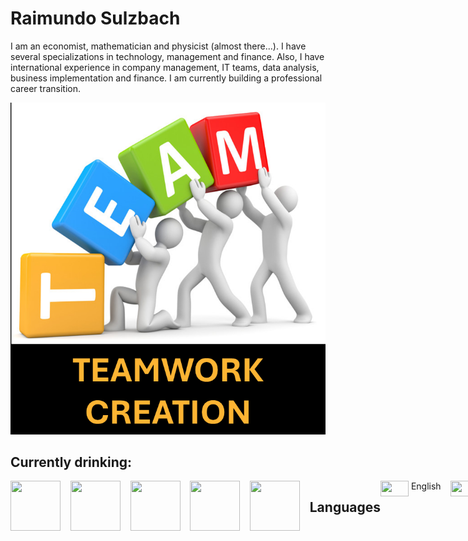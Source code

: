 # Raimundo Sulzbach
I am an economist, mathematician and physicist (almost there...).
I have several specializations in technology, management and finance.
Also, I have international experience in company management, IT teams, data analysis, business implementation and finance.
I am currently building a professional career transition.

<img src="./images/TeamWorkCreation.png">
 
## Currently drinking:
<div style="display: flex;">
<!-- heinekein -->
<html>
  <body>
    <img src="https://w7.pngwing.com/pngs/99/35/png-transparent-heineken-logo-free-buckle-material-logo-round-thumbnail.png" width="80px" height="80px">&nbsp;&nbsp;&nbsp;&nbsp;
    <!-- sol -->
    <img src="https://encrypted-tbn0.gstatic.com/images?q=tbn:ANd9GcTMMx0md8aDcb1otYnNSu0X5YRAp9PI5W-m4Q&s" width="80px" height="80px">&nbsp;&nbsp;&nbsp;&nbsp;
    <!-- amstel -->
    <img src="https://logodownload.org/wp-content/uploads/2022/01/amstel-logo-1.png" width="80px" height="80px">&nbsp;&nbsp;&nbsp;&nbsp;
    <!-- baden -->
    <img src="https://i.colnect.net/f/8705/263/Baden-Baden-Cristal.jpg" width="80px" height="80px">&nbsp;&nbsp;&nbsp;&nbsp;
    <!-- eisenbahn -->
    <img src="https://i.pinimg.com/474x/3c/d7/2a/3cd72acb24e08db62d51ac17a779e362.jpg" width="80px" height="80px">&nbsp;&nbsp;&nbsp;&nbsp;
  </body>
</html>



## Languages

<html>
  <body>
    <!-- languages -->
    <!-- english -->
    <img src="https://upload.wikimedia.org/wikipedia/commons/thumb/8/83/Flag_of_the_United_Kingdom_%283-5%29.svg/255px-Flag_of_the_United_Kingdom_%283-5%29.svg.png" width="45px" height="25px">&nbsp;English&nbsp;&nbsp;&nbsp;&nbsp;
    <!-- spanish -->
    <img src="https://upload.wikimedia.org/wikipedia/commons/thumb/9/9a/Flag_of_Spain.svg/640px-Flag_of_Spain.svg.png" width="45px" height="25px">&nbsp;Spanish&nbsp;&nbsp;&nbsp;&nbsp;
    <!-- portuguese -->
    <img src="https://img.freepik.com/fotos-premium/bandeira-nacional-brasil-bandeira-do-brasil-tecido-bandeira-brasil-trabalho-3d-e-imagem-3d_220166-2954.jpg" width="45px" height="25px">&nbsp;Portuguese
  </body>
</html>



## Tech Skills

<html>
  <body>
    <!-- cobol -->
    <img src="https://ih1.redbubble.net/image.957748405.3547/bg,f8f8f8-flat,750x,075,f-pad,750x1000,f8f8f8.jpg" width="80px" height="80px">&nbsp;&nbsp;&nbsp;&nbsp;
    <!-- python -->
    <img src="https://encrypted-tbn0.gstatic.com/images?q=tbn:ANd9GcRX9KYoFpX9v-HF45IjK17OC4jhT19I55y0Fw&s" width="80px" height="80px">&nbsp;&nbsp;&nbsp;&nbsp;
    <!-- css -->
    <img src="https://codigosimples.net/wp-content/uploads/2016/03/css3.jpg" width="80px" height="80px">&nbsp;&nbsp;&nbsp;&nbsp;
    <!-- tailwind -->
    <img src="https://encrypted-tbn0.gstatic.com/images?q=tbn:ANd9GcR37zAgXLBe5ZA9kzBYPv-WJ51vdK1iq5VWYQ&s" width="80px" height="80px">&nbsp;&nbsp;&nbsp;&nbsp;
    <!-- html -->
    <img src="https://encrypted-tbn0.gstatic.com/images?q=tbn:ANd9GcQ4Q0kwwH0YMX5RcbTqKY-KQqGwTKE8K0zRKg&s" width="80px" height="80px">&nbsp;&nbsp;&nbsp;&nbsp;
  </body>
</html>
<p></p>
<html>
  <body>
    <!-- db2 -->
    <img src="https://pbs.twimg.com/profile_images/827166422581264388/cCoI54g4_400x400.jpg" width="80px" height="80px">&nbsp;&nbsp;&nbsp;&nbsp;
    <!-- mysql -->
    <img src="https://www.tshirtgeek.com.br/wp-content/uploads/2021/08/com031.jpg" width="80px" height="80px">&nbsp;&nbsp;&nbsp;&nbsp;
    <!-- sqlite -->
    <img src="https://static-00.iconduck.com/assets.00/x-sqlite3-icon-1500x2048-fbrmi21q.png" width="80px" height="80px">&nbsp;&nbsp;&nbsp;&nbsp;
  </body>
</html>
<p></p>

<html>
  <body>
    <!-- pycharm -->
    <img src="https://ih1.redbubble.net/image.3783344960.0009/ur,mouse_pad_small_flatlay_prop,square,1000x1000.jpg" width="80px" height="80px">&nbsp;&nbsp;&nbsp;&nbsp;
    <!-- visual studio code -->
    <img src="https://image.pngaaa.com/963/6287963-middle.png" width="80px" height="80px">&nbsp;&nbsp;&nbsp;&nbsp;
  </body>
</html>
<p></p>

<html>
  <body>
    <!-- excel -->  
    <img src="https://encrypted-tbn0.gstatic.com/images?q=tbn:ANd9GcSKPpOy7C5FunUbVmEkpJUI_8rV1_p_TU9n7w&s"  width="80px" height="80px">&nbsp;&nbsp;&nbsp;&nbsp;
    <!-- VBA -->  
    <img src="https://encrypted-tbn0.gstatic.com/images?q=tbn:ANd9GcRvBIDGUdfpWD7nqzcHpCyXx7LcGvDTKIK2iA&s"  width="80px" height="80px">&nbsp;&nbsp;&nbsp;&nbsp;
    <!-- power query -->  
    <img src="https://encrypted-tbn0.gstatic.com/images?q=tbn:ANd9GcRXwS_-XDhiQotE4vvhGfapvguiWA45idkXqQ&s"  width="80px" height="80px">&nbsp;&nbsp;&nbsp;&nbsp;
  </body>
</html>
<p></p>

<html>
  <body>
    <!-- wix -->  
    <img src="https://encrypted-tbn0.gstatic.com/images?q=tbn:ANd9GcQZ7HuepOorFLU9lW4fPW72N8j_35xOl2WkiQ&s"  width="80px" height="80px">&nbsp;&nbsp;&nbsp;&nbsp;
    <!-- SAP -->
    <img src="https://e7.pngegg.com/pngimages/998/657/png-clipart-sap-se-sap-erp-sap-business-one-sap-hana-sap-logo-blue-angle.png" width="80px" height="80px">&nbsp;&nbsp;&nbsp;&nbsp;
    <!-- totvs protheus -->
    <img src="https://encrypted-tbn0.gstatic.com/images?q=tbn:ANd9GcRc6U1PWSU_T3ztMqfWVQhBpL-i2xBOey09uw&s" width="80px" height="80px">&nbsp;&nbsp;&nbsp;&nbsp;
  </body>
</html>



## Management Skills
<p></p>

<html>
  <body>
    <!-- teamwork creation & motivation -->
    <img src="https://billericalibrary.org/wp-content/uploads/Teamwork-clipart-2.jpg" width="80px" height="80px">&nbsp;&nbsp;&nbsp;&nbsp;
    <!-- training -->
    <img src="https://thumbs.dreamstime.com/b/online-training-icon-white-background-online-training-icon-simple-online-training-logo-121120294.jpg" width="80px" height="80px">&nbsp;&nbsp;&nbsp;&nbsp;
    <!-- financing & cashflow management -->
    <img src="https://img.freepik.com/vetores-premium/conceito-de-fluxo-de-caixa-e-icone-de-design_313674-198.jpg" width="80px" height="80px">&nbsp;&nbsp;&nbsp;&nbsp;
    <!-- lean & manufacturing management -->
    <img src="https://encrypted-tbn0.gstatic.com/images?q=tbn:ANd9GcRe1fmb7a623J1-C0giDGkVS-ai0qDaXktUBg&s" width="80px" height="80px">&nbsp;&nbsp;&nbsp;&nbsp;
    <!-- sales forecasting and management -->
    <img src="https://e7.pngegg.com/pngimages/222/501/png-clipart-lead-generation-advertising-sales-logo-lead-generation-angle-text.png" width="80px" height="80px">
    <p></p>
    <!-- first line subtitles --> 
    <h6>
      <font color="orange">TEAMWORK</font color>
      <font color="#00FFFF">&nbsp;&nbsp;&nbsp;&nbsp;&nbsp;&nbsp;&nbsp;&nbsp;&nbsp;TRAINING</font color>
      <font color="#85c1e9">&nbsp;&nbsp;&nbsp;&nbsp;&nbsp;&nbsp;&nbsp;&nbsp;CASHFLOW</font color>
      <font color="#00FF7F">&nbsp;&nbsp;&nbsp;&nbsp;PRODUCTION</font color>
      <font color="yellow">&nbsp;&nbsp;&nbsp;&nbsp;&nbsp;SALES PLANNING</font color>
      <p></p>
      <!-- 2nd line subtitles -->
<!--       
      <font color="orange">&nbsp;&nbsp;CREATION</font color>
      <font color="#00FFFF">&nbsp;&nbsp;&nbsp;&nbsp;&nbsp;&nbsp;PEOPLE</font color>
      <font color="85c1e9">&nbsp;&nbsp;&nbsp;&nbsp;&nbsp;FINANCING</font color>
      <font color="#00FF7F">&nbsp;&nbsp;&nbsp;&nbsp;&nbsp;&nbsp;& LEAN</font color>
      <font color="yellow">&nbsp;&nbsp;&nbsp;&nbsp;&nbsp;PLANNING</font color>
-->
    </h6>
  </body>
</html>
<p></p>



## Soft Skills

<html>
  <body>
    <!-- time management -->
    <img src="https://th.bing.com/th/id/R.acfb35fecff1028e48f6aafd39f70990?rik=Va88dYeZDgVF6w&riu=http%3a%2f%2fcvdior.co.id%2fwp-content%2fuploads%2f2017%2f05%2fEffective-Work-And-Time-Management.jpg&ehk=8sFhabgXIWpQR3Efpq76ylQVziXtPiArEMQZKW3YXYE%3d&risl=&pid=ImgRaw&r=0" width="80px" height="80px">&nbsp;&nbsp;&nbsp;&nbsp;
    <!-- > resilience < -->
    &nbsp;&nbsp;<img src="https://encrypted-tbn0.gstatic.com/images?q=tbn:ANd9GcTSFsxnBGEoJJa-FEXAQOxxGKMzuaGJgRj4Aw&s" width="80px" height="80px">&nbsp;&nbsp;&nbsp;&nbsp;
    <!-- > leadership < -->
    &nbsp;&nbsp;<img src="https://www.inspireone.in/wp-content/uploads/2021/03/resilient-leadership-1024x1024.png" width="80px" height="80px">&nbsp;&nbsp;&nbsp;&nbsp;
    <!-- > empathy < -->
    &nbsp;&nbsp;<img src="https://media.licdn.com/dms/image/v2/D5612AQGIAHgM8MkisA/article-cover_image-shrink_600_2000/article-cover_image-shrink_600_2000/0/1712247235475?e=2147483647&v=beta&t=r8DqBvZK9VWq0BZvnN85gqzUgvcI-_eQYDf_eXDRWnc" width="80px" height="80px">&nbsp;&nbsp;&nbsp;&nbsp;
    <!-- > decision maker < -->
    &nbsp;&nbsp;<img src="https://blogger.googleusercontent.com/img/b/R29vZ2xl/AVvXsEjo1FnuP5KemxBSLT-92qODGZkJUI8-zpbS4vvyGGPOrOUhP0a8LxYzGYu8qIsWvGP_FV05TqihCTGMQOOJDZ5b255ZZDdExNiDtP3JPyYdpz2rc4asVkP4ds6U7vokUybaWxQTZiOZTPoR00GtJKT_9LfE10r38PVl-58K5QUASCwglr92YQZxk77cBFQs/s445/perception-concept-image.jpg" width="80px" height="80px">&nbsp;&nbsp;&nbsp;&nbsp;
    <p></p>
    <!-- first line subtitles --> 
    <h6>
      <font color="orange">TIME MGMT</font color>
      <font color="#00FFFF">&nbsp;&nbsp;&nbsp;&nbsp;&nbsp;&nbsp;&nbsp;&nbsp;&nbsp;RESILIENCE</font color>
      <font color="85c1e9">&nbsp;&nbsp;&nbsp;&nbsp;&nbsp;&nbsp;&nbsp;&nbsp;&nbsp;LEADERSHIP</font color>
      <font color="#00FF7F">&nbsp;&nbsp;&nbsp;&nbsp;&nbsp;&nbsp;&nbsp;&nbsp;&nbsp;&nbsp;EMPATHY</font color>
      <font color="yellow">&nbsp;&nbsp;&nbsp;&nbsp;&nbsp;&nbsp;&nbsp;&nbsp;&nbsp;&nbsp;&nbsp;&nbsp;&nbsp;DECISION</font color>
      <p></p>
      <!-- 2nd line subtitles -->
      <!--
      <h6><font color="orange">MANAGEMENT</font color>
      <font color="yellow">&nbsp;&nbsp;&nbsp;&nbsp;&nbsp;&nbsp;&nbsp;&nbsp;&nbsp;&nbsp;&nbsp;&nbsp;&nbsp;&nbsp;&nbsp;&nbsp;&nbsp;&nbsp;&nbsp;&nbsp;&nbsp;&nbsp;&nbsp;&nbsp;&nbsp;&nbsp;&nbsp;&nbsp;&nbsp;&nbsp;&nbsp;&nbsp;&nbsp;&nbsp;&nbsp;&nbsp;&nbsp;&nbsp;&nbsp;&nbsp;&nbsp;&nbsp;&nbsp;&nbsp;&nbsp;&nbsp;&nbsp;&nbsp;&nbsp;&nbsp;&nbsp;&nbsp;&nbsp;&nbsp;&nbsp;&nbsp;&nbsp;&nbsp;&nbsp;&nbsp;&nbsp;&nbsp;&nbsp;&nbsp;&nbsp;&nbsp;MAKER</font></font color>
        -->
    </h6>
  </body>
</html>
<p></p>



## Currently exploring:

<html>
  <body>
    <!-- Create Studio -->
    <img src="https://encrypted-tbn0.gstatic.com/images?q=tbn:ANd9GcQRIwSER8MlshwbDkxsZ4ul_BHAsNY7k3IkrA&s" width="80px" height="80px">&nbsp;&nbsp;&nbsp;&nbsp;
    <!-- AI -->
    <img src="https://encrypted-tbn0.gstatic.com/images?q=tbn:ANd9GcQrLYIorHP-P3Yt7kMFBLoFQNRJ_L9sflcWuQ&s" width="80px" height="80px">&nbsp;&nbsp;&nbsp;&nbsp;
    <!-- crypto -->
    <img src="https://encrypted-tbn0.gstatic.com/images?q=tbn:ANd9GcQjZVT4YshT7G4Pr-5IlOfeOZ393oA1rFH2cv2Vqy-ujIbAYyC50yZgnVN7_Tk64P1Y8p8&usqp=CAU" width="80px" height="80px">&nbsp;&nbsp;&nbsp;&nbsp;
    <!-- python -->
    <img src="https://banner2.cleanpng.com/20181128/cbr/kisspng-python-programming-basics-for-absolute-beginners-michigan-python-user-group-5-jul-2-18-1713916787253.webp" width="80px" height="80px">&nbsp;&nbsp;&nbsp;&nbsp;
    <!-- pandas -->
    <img src="https://encrypted-tbn0.gstatic.com/images?q=tbn:ANd9GcTCpCB6Du8H6Lrm5WIbDcdW59uqoSiL-eeTlw&s" width="80px" height="80px">&nbsp;&nbsp;&nbsp;&nbsp;
  </body>
</html>
<p></p>



## Github stats

![Top Langs](https://github-readme-stats-git-masterrstaa-rickstaa.vercel.app/api/top-langs/?username=Raimundo-Sulzbach&layout=compact&bg_color=000&border_color=30A3DC&title_color=E94D5F&text_color=FFF)



## Let s connect?

[![LinkedIn](https://img.shields.io/badge/LinkedIn-0077B5?style=for-the-badge&logo=linkedin&logoColor=white)](https://www.linkedin.com/in/raimundo-sulzbach/)
[![Gmail](https://img.shields.io/badge/Gmail-333333?style=for-the-badge&logo=gmail&logoColor=red)](mailto:raimundo.sulzbach@gmail.com)

<!-- css section -->

<!-- 
<style>
  .img_rounded20{
    width: 45px; 
    height: 45px;
    border-radius: 20%;
  }
</style>
 -->
